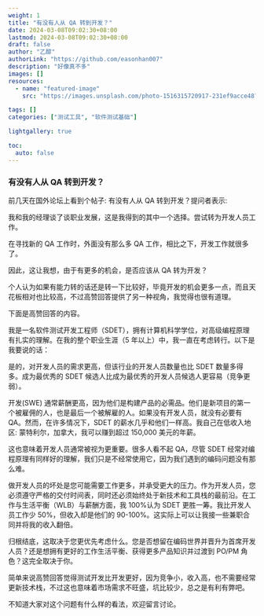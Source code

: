 ```yaml
---
weight: 1
title: "有没有人从 QA 转到开发？"
date: 2024-03-08T09:02:30+08:00
lastmod: 2024-03-08T09:02:30+08:00
draft: false
author: "乙醇"
authorLink: "https://github.com/easonhan007"
description: "好像真不多"
images: []
resources:
  - name: "featured-image"
    src: "https://images.unsplash.com/photo-1516315720917-231ef9acce48?w=300"

tags: []
categories: ["测试工具", "软件测试基础"]

lightgallery: true

toc:
  auto: false
---
```


### 有没有人从 QA 转到开发？

前几天在国外论坛上看到个帖子: 有没有人从 QA 转到开发？提问者表示:

我和我的经理谈了谈职业发展，这是我得到的其中一个选择。尝试转为开发人员工作。

在寻找新的 QA 工作时，外面没有那么多 QA 工作，相比之下，开发工作就很多了。

因此，这让我想，由于有更多的机会，是否应该从 QA 转为开发？

个人认为如果有能力转的话还是转一下比较好，毕竟开发的机会更多一点，而且天花板相对也比较高，不过高赞回答提供了另一种视角，我觉得也很有道理。

下面是高赞回答的内容。

我是一名软件测试开发工程师（SDET），拥有计算机科学学位，对高级编程原理有扎实的理解。在我的整个职业生涯（5 年以上）中，我一直在考虑转行。以下是我要说的话：

是的，对开发人员的需求更高，但该行业的开发人员数量也比 SDET 数量多得多。成为最优秀的 SDET 候选人比成为最优秀的开发人员候选人更容易（竞争更弱）。

开发(SWE) 通常薪酬更高，因为他们是构建产品的必需品。他们是新项目的第一个被雇佣的人，也是最后一个被解雇的人。如果没有开发人员，就没有必要有 QA。然而，在许多情况下，SDET 的薪水几乎和他们一样高。我自己在低收入地区: 蒙特利尔，加拿大，我可以赚到超过 150,000 美元的年薪。

这也意味着开发人员通常被视为更重要。很多人看不起 QA，尽管 SDET 经常对编程原理有同样好的理解，我们只是不经常使用它，因为我们遇到的编码问题没有那么难。

做开发人员的坏处是您可能需要工作更多，并承受更大的压力。作为开发人员，您必须遵守严格的交付时间表，同时还必须始终处于新技术和工具栈的最前沿。在工作与生活平衡（WLB）与薪酬方面，我 100%认为 SDET 更胜一筹。我比开发人员工作少 50%，但收入却是他们的 90-100%。这实际上可以让我接一些兼职合同并将我的收入翻倍。

归根结底，这取决于您更优先考虑什么。您是否想留在编码世界并晋升为首席开发人员？还是想拥有更好的工作生活平衡、获得更多产品知识并过渡到 PO/PM 角色？这完全取决于你。

简单来说高赞回答觉得测试开发比开发更好，因为竞争小，收入高，也不需要经常更新技术栈，不过这也意味着市场需求不旺盛，坑比较少，总之是有利有弊吧。

不知道大家对这个问题有什么样的看法，欢迎留言讨论。
